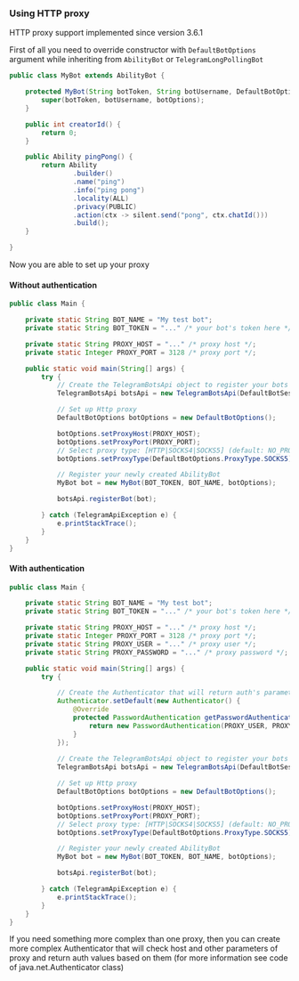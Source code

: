 ### Using HTTP proxy

HTTP proxy support implemented since version 3.6.1

First of all you need to override constructor with `DefaultBotOptions` argument while inheriting from `AbilityBot` or `TelegramLongPollingBot`

```java
public class MyBot extends AbilityBot {

    protected MyBot(String botToken, String botUsername, DefaultBotOptions botOptions) {
        super(botToken, botUsername, botOptions);
    }

    public int creatorId() {
        return 0;
    }

    public Ability pingPong() {
        return Ability
                .builder()
                .name("ping")
                .info("ping pong")
                .locality(ALL)
                .privacy(PUBLIC)
                .action(ctx -> silent.send("pong", ctx.chatId()))
                .build();
    }

}
```

Now you are able to set up your proxy

#### Without authentication

```java
public class Main {

    private static String BOT_NAME = "My test bot";
    private static String BOT_TOKEN = "..." /* your bot's token here */;

    private static String PROXY_HOST = "..." /* proxy host */;
    private static Integer PROXY_PORT = 3128 /* proxy port */;

    public static void main(String[] args) {
        try {
            // Create the TelegramBotsApi object to register your bots
            TelegramBotsApi botsApi = new TelegramBotsApi(DefaultBotSessioin.class);

            // Set up Http proxy
            DefaultBotOptions botOptions = new DefaultBotOptions();            

            botOptions.setProxyHost(PROXY_HOST);
            botOptions.setProxyPort(PROXY_PORT);
            // Select proxy type: [HTTP|SOCKS4|SOCKS5] (default: NO_PROXY)
            botOptions.setProxyType(DefaultBotOptions.ProxyType.SOCKS5);

            // Register your newly created AbilityBot
            MyBot bot = new MyBot(BOT_TOKEN, BOT_NAME, botOptions);

            botsApi.registerBot(bot);

        } catch (TelegramApiException e) {
            e.printStackTrace();
        }
    }
}

```


#### With authentication

```java
public class Main {

    private static String BOT_NAME = "My test bot";
    private static String BOT_TOKEN = "..." /* your bot's token here */;

    private static String PROXY_HOST = "..." /* proxy host */;
    private static Integer PROXY_PORT = 3128 /* proxy port */;
    private static String PROXY_USER = "..." /* proxy user */;
    private static String PROXY_PASSWORD = "..." /* proxy password */;

    public static void main(String[] args) {
        try {

            // Create the Authenticator that will return auth's parameters for proxy authentication
            Authenticator.setDefault(new Authenticator() {
                @Override
                protected PasswordAuthentication getPasswordAuthentication() {
                    return new PasswordAuthentication(PROXY_USER, PROXY_PASSWORD.toCharArray());
                }
            });
        
            // Create the TelegramBotsApi object to register your bots
            TelegramBotsApi botsApi = new TelegramBotsApi(DefaultBotSession.class);

            // Set up Http proxy
            DefaultBotOptions botOptions = new DefaultBotOptions();          

            botOptions.setProxyHost(PROXY_HOST);
            botOptions.setProxyPort(PROXY_PORT);
            // Select proxy type: [HTTP|SOCKS4|SOCKS5] (default: NO_PROXY)
            botOptions.setProxyType(DefaultBotOptions.ProxyType.SOCKS5);

            // Register your newly created AbilityBot
            MyBot bot = new MyBot(BOT_TOKEN, BOT_NAME, botOptions);

            botsApi.registerBot(bot);

        } catch (TelegramApiException e) {
            e.printStackTrace();
        }
    }
}
```

If you need something more complex than one proxy, then you can create more complex Authenticator that will check host and other parameters of proxy and return auth values based on them (for more information see code of java.net.Authenticator class)
